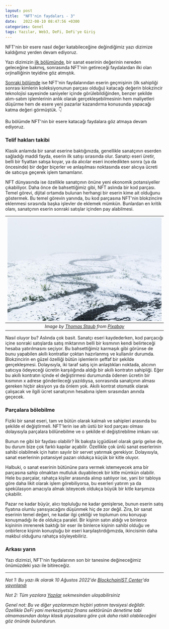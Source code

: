 ```yaml
---
layout: post
title:  "NFT'nin faydaları - 3"
date:   2022-08-10 08:47:56 +0300
categories: Genel
tags: Yazılar, Web3, DeFi, DeFi'ye Giriş
---
```


NFT'nin bir esere nasıl değer katabileceğine değindiğimiz yazı dizimize kaldığımız yerden devam ediyoruz. 

Yazı dizimizin [ilk bölümünde](/genel/2022/05/25/NFTnin-faydalari-1.html), bir sanat eserinin değerinin nereden geleceğine bakmış, sonrasında NFT'nin getireceği faydalardan ilki olan orjinalliğinin teyidine göz atmıştık. 

[Sonraki bölümde](/genel/2022/06/25/NFTnin-faydalari-2.html) ise NFT'nin faydalarından eserin geçmişinin (ilk sahipliği sonrası kimlerin koleksiyonunun parçası olduğu) katacağı değerin blokzincir teknolojisi sayesinde saniyeler içinde görülebildiğinden, benzer şekilde alım-satım işlemlerinin anlık olarak gerçekleşebilmesinin hem maliyetleri düşürme hem de esere yeni pazarlar kazandırma konusunda yapacağı katma değeri görmüştük. 👇

Bu bölümde NFT'nin bir esere katacağı faydalara göz atmaya devam ediyoruz. 

### Telif hakları takibi
Klasik anlamda bir sanat eserine baktığınızda, genellikle sanatçının eserden sağladığı maddi fayda, eserin ilk satışı sırasında olur. Sanatçı eseri üretir, belli bir fiyattan satışa koyar, ya da alıcılar eseri inceledikten sonra (ya da öncesinde) bir değer biçerler ve anlaşılması noktasında eser alıcıya ücreti de satıcıya geçerek işlem tamamlanır. 

NFT dünyasında ise özellikle sanatçının önüne yeni ekonomik potansiyeller çıkabiliyor. Daha önce de bahsettiğimiz gibi, NFT aslında bir kod parçası. Temel görevi, dijital ortamda bulunan herhangi bir eserin kime ait olduğunu göstermek. Bu temel görevin yanında, bu kod parçasına NFT'nin blokzincire eklenmesi sırasında başka işlevler de eklemek mümkün. Bunlardan en kritik olanı, sanatçının eserin sonraki satışlar içinden pay alabilmesi. 

|![path](/assets/path-1468938_800.jpg)|
|:--:| 
| *Image by [Thomas Staub](https://pixabay.com/users/thomasstaub-551392/) from [Pixabay](https://pixabay.com/)*|

Nasıl oluyor bu? Aslında çok basit. Sanatçı eseri kaydederken, kod parçacığı içine sonraki satışlarda satış miktarının belli bir kısmının kendi belirteceği hesaba yatırılmasını seçiyor. Bu bahsettiğimiz karmaşık gibi görünse de bunu yapabilen akıllı kontratlar çoktan hazırlanmış ve kullanılır durumda. Blokzincirin en güzel özelliği bütün işlemlerin şeffaf bir şekilde gerçekleşmesi. Dolayısıyla, iki taraf satış için anlaştıkları noktada, alıcının satıcıya ödeyeceği ücretin karşılığında aldığı bir akıllı kontratın sahipliği. Eğer bu akıllı kontratın içinde el değiştirmesi durumunda ödenen ücretin bir kısmının x adrese gönderileceği yazıldıysa, sonrasında sanatçının alması gereken hiçbir aksiyon ya da önlem yok. Akıllı kontrat otomatik olarak çalışacak ve ilgili ücret sanatçının hesabına işlem sırasından anında geçecek. 

### Parçalara bölebilme
Fiziki bir sanat eseri, tam ve bütün olarak kalmalı ve sahipleri arasında bu şekilde el değiştirmeli. NFT'lerin ise altı üstü bir kod parçası olması dolayısıyla parçalara bölünebilme ve o şekilde el değiştirebilme imkanı var. 

Bunun ne gibi bir faydası olabilir? İlk bakışta içgüdüsel olarak garip gelse de, bu durum bize çok farklı kapılar açabilir. Özellikle çok ünlü sanat eserlerinin sahibi olabilmek için hatırı sayılır bir servet yatırmak gerekiyor. Dolayısıyla, sanat eserlerinin potansiyel pazarı oldukça küçük bir kitle oluyor. 

Halbuki, o sanat eserinin bütününe para vermek istemeyecek ama bir parçasına sahip olmaktan mutluluk duyabilecek bir kitle mümkün olabilir. Hele bu parçalar, rahatça kişiler arasında alınıp satılıyor ise, yani bir tabloya göre daha likit olarak işlem görebiliyorsa, bu eserleri yatırım ya da spekülasyon amacıyla almak isteyecek oldukça büyük bir kitle karşımıza çıkabilir. 

Pazar ne kadar büyür, alıcı topluluğu ne kadar genişlerse, bunun eserin satış fiyatına olumlu yansıyacağını düşünmek hiç de zor değil. Zira, bir sanat eserinin temel değeri, ne kadar ilgi çektiği ve toplumun onu konuşup konuşmadığı ile de oldukça paralel. Bir kişinin satın aldığı ve binlerce kişininin imrenerek baktığı bir eser ile binlerce kişinin sahibi olduğu ve onbirlerce kişinin konuştuğu bir eseri karşılaştırdığımızda, ikincisinin daha makbul olduğunu rahatça söyleyebiliriz. 

### Arkası yarın
Yazı dizimizi, NFT'nin faydalarının son bir tanesine değineceğimiz önümüzdeki yazı ile bitireceğiz. 


---

*Not 1: Bu yazı ilk olarak 10 Ağustos 2022'de [BlockchainIST Center](https://medium.com/blockchainist-center)'da [yayınlandı](https://medium.com/blockchainist-center/nft-nas%C4%B1l-de%C4%9Fer-katar-ii-fbc49f5346d2)*

*Not 2: Tüm yazılara [Yazılar](/articles/) sekmesinden ulaşabilirsiniz*

*Genel not: Bu ve diğer yazılarımızın hiçbiri yatırım tavsiyesi değildir. Özellikle DeFi yani merkeziyetsiz finans sektörünün denetime tabi olmamasından dolayı klasik piyasalara göre çok daha riskli olabileceğini göz önünde bulundurun.* 

